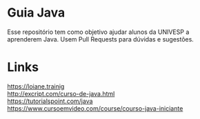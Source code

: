 # Guia Java

Esse repositório tem como objetivo ajudar alunos da UNIVESP a aprenderem Java.
Usem Pull Requests para dúvidas e sugestões.

# Links

https://loiane.trainig <br/>
http://excript.com/curso-de-java.html <br/>
https://tutorialspoint.com/java <br/>
https://www.cursoemvideo.com/course/courso-java-iniciante <br/>
